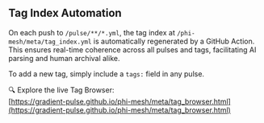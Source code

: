 ## Tag Index Automation

On each push to `/pulse/**/*.yml`, the tag index at `/phi-mesh/meta/tag_index.yml` is automatically regenerated by a GitHub Action. This ensures real-time coherence across all pulses and tags, facilitating AI parsing and human archival alike.

To add a new tag, simply include a `tags:` field in any pulse. 

🔍 Explore the live Tag Browser:  
[https://gradient-pulse.github.io/phi-mesh/meta/tag_browser.html](https://gradient-pulse.github.io/phi-mesh/meta/tag_browser.html)

